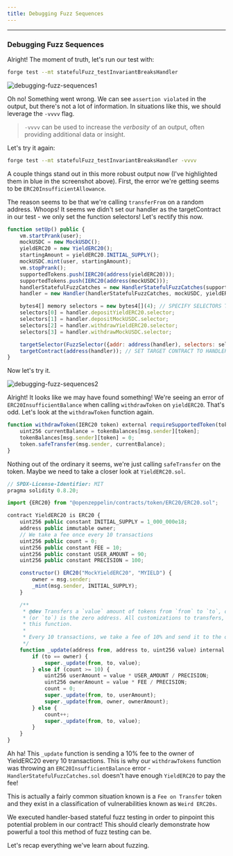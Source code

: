 ```yaml
---
title: Debugging Fuzz Sequences
---
```


---

### Debugging Fuzz Sequences

Alright! The moment of truth, let's run our test with:

```bash
forge test --mt statefulFuzz_testInvariantBreaksHandler
```

![debugging-fuzz-sequences1](/security-section-5/16-debugging-fuzz-sequences/debugging-fuzz-sequences1.png)

Oh no! Something went wrong. We can see `assertion violated` in the output, but there's not a lot of information. In situations like this, we should leverage the `-vvvv` flag.

> `-vvvv` can be used to increase the _verbosity_ of an output, often providing additional data or insight.

Let's try it again:

```bash
forge test --mt statefulFuzz_testInvariantBreaksHandler -vvvv
```

A couple things stand out in this more robust output now (I've highlighted them in blue in the screenshot above). First, the error we're getting seems to be `ERC20InsufficientAllowance`.

The reason seems to be that we're calling `transferFrom` on a random address. Whoops! It seems we didn't set our handler as the targetContract in our test - we only set the function selectors! Let's rectify this now.

```js
function setUp() public {
    vm.startPrank(user);
    mockUSDC = new MockUSDC();
    yieldERC20 = new YieldERC20();
    startingAmount = yieldERC20.INITIAL_SUPPLY();
    mockUSDC.mint(user, startingAmount);
    vm.stopPrank();
    supportedTokens.push(IERC20(address(yieldERC20)));
    supportedTokens.push(IERC20(address(mockUSDC)));
    handlerStatefulFuzzCatches = new HandlerStatefulFuzzCatches(supportedTokens);
    handler = new Handler(handlerStatefulFuzzCatches, mockUSDC, yieldERC20, user); // HANDLER INITIALIZED

    bytes4[] memory selectors = new bytes4[](4); // SPECIFY SELECTORS TO FUZZ
    selectors[0] = handler.depositYieldERC20.selector;
    selectors[1] = handler.depositMockUSDC.selector;
    selectors[2] = handler.withdrawYieldERC20.selector;
    selectors[3] = handler.withdrawMockUSDC.selector;

    targetSelector(FuzzSelector({addr: address(handler), selectors: selectors})); // SET TARGET SELECTORS
    targetContract(address(handler)); // SET TARGET CONTRACT TO HANDLER
}
```

Now let's try it.

![debugging-fuzz-sequences2](/security-section-5/16-debugging-fuzz-sequences/debugging-fuzz-sequences2.png)

Alright! It looks like we may have found something! We're seeing an error of `ERC20InsufficientBalance` when calling `withdrawToken` on `yieldERC20`. That's odd. Let's look at the `withdrawToken` function again.

```js
function withdrawToken(IERC20 token) external requireSupportedToken(token) {
    uint256 currentBalance = tokenBalances[msg.sender][token];
    tokenBalances[msg.sender][token] = 0;
    token.safeTransfer(msg.sender, currentBalance);
}
```

Nothing out of the ordinary it seems, we're just calling `safeTransfer` on the token. Maybe we need to take a closer look at `YieldERC20.sol`.

```js
// SPDX-License-Identifier: MIT
pragma solidity 0.8.20;

import {ERC20} from "@openzeppelin/contracts/token/ERC20/ERC20.sol";

contract YieldERC20 is ERC20 {
    uint256 public constant INITIAL_SUPPLY = 1_000_000e18;
    address public immutable owner;
    // We take a fee once every 10 transactions
    uint256 public count = 0;
    uint256 public constant FEE = 10;
    uint256 public constant USER_AMOUNT = 90;
    uint256 public constant PRECISION = 100;

    constructor() ERC20("MockYieldERC20", "MYIELD") {
        owner = msg.sender;
        _mint(msg.sender, INITIAL_SUPPLY);
    }

    /**
     * @dev Transfers a `value` amount of tokens from `from` to `to`, or alternatively mints (or burns) if `from`
     * (or `to`) is the zero address. All customizations to transfers, mints, and burns should be done by overriding
     * this function.
     *
     * Every 10 transactions, we take a fee of 10% and send it to the owner.
     */
    function _update(address from, address to, uint256 value) internal virtual override {
        if (to == owner) {
            super._update(from, to, value);
        } else if (count >= 10) {
            uint256 userAmount = value * USER_AMOUNT / PRECISION;
            uint256 ownerAmount = value * FEE / PRECISION;
            count = 0;
            super._update(from, to, userAmount);
            super._update(from, owner, ownerAmount);
        } else {
            count++;
            super._update(from, to, value);
        }
    }
}

```

Ah ha! This `_update` function is sending a 10% fee to the owner of YieldERC20 every 10 transactions. This is why our `withdrawTokens` function was throwing an `ERC20InsufficientBalance` error - `HandlerStatefulFuzzCatches.sol` doesn't have enough `YieldERC20` to pay the fee!

This is actually a fairly common situation known is a `Fee on Transfer` token and they exist in a classification of vulnerabilities known as `Weird ERC20s`.

We executed handler-based stateful fuzz testing in order to pinpoint this potential problem in our contract! This should clearly demonstrate how powerful a tool this method of fuzz testing can be.

Let's recap everything we've learn about fuzzing.

